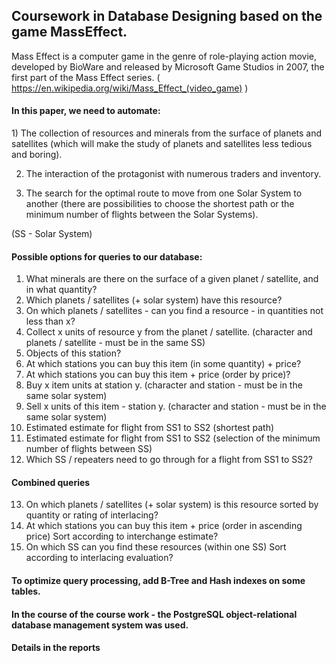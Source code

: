 <h2> Coursework in Database Designing  based on the game MassEffect. </h2>

Mass Effect is a computer game in the genre of role-playing action movie, developed by BioWare and released by Microsoft Game Studios in 2007, the first part of the Mass Effect series. ( https://en.wikipedia.org/wiki/Mass_Effect_(video_game) )

<h4> In this paper, we need to automate: </h4>
1) The collection of resources and minerals from the surface of planets and satellites (which will make the study of planets and satellites less tedious and boring).

2) The interaction of the protagonist with numerous traders and inventory.

3) The search for the optimal route to move from one Solar System to another (there are possibilities to choose the shortest path or the minimum number of flights between the Solar Systems).

(SS - Solar System)

<h4> Possible options for queries to our database: </h4>

1) What minerals are there on the surface of a given planet / satellite, and in what quantity?
2) Which planets / satellites (+ solar system) have this resource?
3) On which planets / satellites - can you find a resource - in quantities not less than x?
4) Collect x units of resource y from the planet / satellite. (character and planets / satellite - must be in the same SS)
5) Objects of this station?
6) At which stations you can buy this item (in some quantity) + price?
7) At which stations you can buy this item + price (order by price)?
8) Buy x item units at station y. (character and station - must be in the same solar system)
9) Sell ​​x units of this item - station y. (character and station - must be in the same solar system)
10) Estimated estimate for flight from SS1 to SS2 (shortest path)
11) Estimated estimate for flight from SS1 to SS2 (selection of the minimum number of flights between SS)
12) Which SS / repeaters need to go through for a flight from SS1 to SS2?

<h4> Combined queries </h4>

13) On which planets / satellites (+ solar system) is this resource sorted by quantity or rating of interlacing?
14) At which stations you can buy this item + price (order in ascending price) Sort according to interchange estimate?
15) On which SS can you find these resources (within one SS) Sort according to interlacing evaluation?
    
<h4> To optimize query processing, add B-Tree and Hash indexes on some tables. </h4>

<h4> In the course of the course work - the PostgreSQL object-relational database management system was used. </h4>

<h4> Details in the reports </h4>
    
